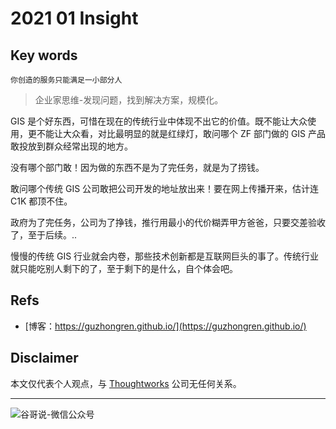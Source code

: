 # 2021 01 Insight


## Key words

`你创造的服务只能满足一小部分人`

> 企业家思维-发现问题，找到解决方案，规模化。

GIS 是个好东西，可惜在现在的传统行业中体现不出它的价值。既不能让大众使用，更不能让大众看，对比最明显的就是红绿灯，敢问哪个 ZF 部门做的 GIS 产品敢投放到群众经常出现的地方。

没有哪个部门敢！因为做的东西不是为了完任务，就是为了捞钱。

敢问哪个传统 GIS 公司敢把公司开发的地址放出来！要在网上传播开来，估计连 C1K 都顶不住。

政府为了完任务，公司为了挣钱，推行用最小的代价糊弄甲方爸爸，只要交差验收了，至于后续。..

慢慢的传统 GIS 行业就会内卷，那些技术创新都是互联网巨头的事了。传统行业就只能吃别人剩下的了，至于剩下的是什么，自个体会吧。

## Refs

* [博客：https://guzhongren.github.io/](https://guzhongren.github.io/)

## Disclaimer

本文仅代表个人观点，与 [Thoughtworks](https://www.Thoughtworks.com/) 公司无任何关系。

----
![谷哥说-微信公众号](https://cdn.jsdelivr.net/gh/guzhongren/data-hosting@master/20210819/扫码_搜索联合传播样式-白色版。ae9zxgscqcg.png)

